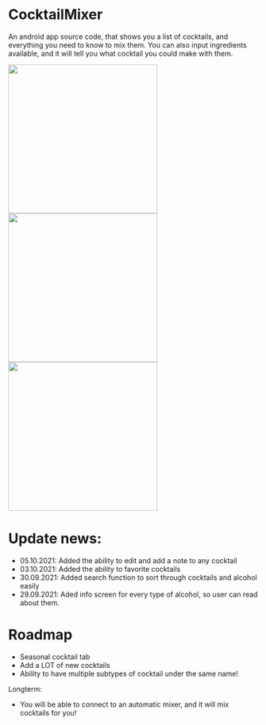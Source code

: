 # CocktailMixer

An android app source code, that shows you a list of cocktails, and everything you need to know to mix them. You can also input ingredients available, and it will tell you what cocktail you could make with them.

<img src="https://user-images.githubusercontent.com/20487367/135755041-fbcb6835-73f0-42cb-9e2b-3cea654f995d.jpg" width="300">                                                       <img src="https://user-images.githubusercontent.com/20487367/135755200-430a6044-17c8-418f-b5b0-27a03d0f9890.jpg" width="300">
<img src="https://user-images.githubusercontent.com/20487367/135755063-64e7d202-d1cf-4b35-a6a7-34cd9282f9d7.jpg" width="300">


# Update news: 

* 05.10.2021: Added the ability to edit and add a note to any cocktail
* 03.10.2021: Added the ability to favorite cocktails
* 30.09.2021: Added search function to sort through cocktails and alcohol easily
* 29.09.2021: Aded info screen for every type of alcohol, so user can read about them.


# Roadmap

- Seasonal cocktail tab
- Add a LOT of new cocktails
- Ability to have multiple subtypes of cocktail under the same name!


Longterm: 
- You will be able to connect to an automatic mixer, and it will mix cocktails for you!
